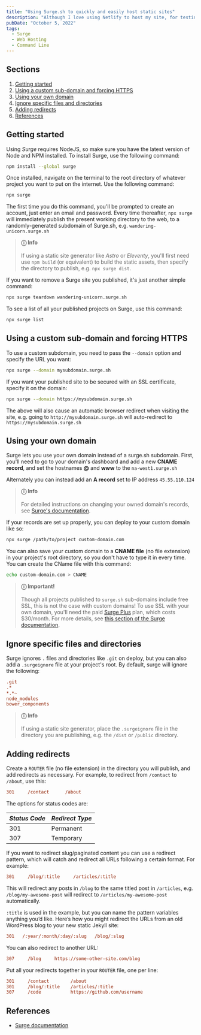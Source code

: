 ```yaml
---
title: "Using Surge.sh to quickly and easily host static sites"
description: "Although I love using Netlify to host my site, for testing out sites and simple apps I have fallen in love with Surge.sh, a ridiculously simple web hosting solution that works entirely from the command line."
pubDate: "October 5, 2022"
tags:
  - Surge
  - Web Hosting
  - Command Line
---
```


## Sections

1. [Getting started](#start)
2. [Using a custom sub-domain and forcing HTTPS](#https)
3. [Using your own domain](#domain)
4. [Ignore specific files and directories](#ignore)
5. [Adding redirects](#redirect)
6. [References](#ref)

<div id='start'/>

## Getting started

Using _Surge_ requires NodeJS, so make sure you have the latest version of Node and NPM installed. To install Surge, use the following command:

```bash
npm install --global surge
```

Once installed, navigate on the terminal to the root directory of whatever project you want to put on the internet. Use the following command:

```bash
npx surge
```

The first time you do this command, you'll be prompted to create an account, just enter an email and password. Every time thereafter, `npx surge` will immediately publish the present working directory to the web, to a randomly-generated subdomain of Surge.sh, e.g. `wandering-unicorn.surge.sh`

> **ⓘ Info**<br><br>If using a static site generator like _Astro_ or _Eleventy_, you'll first need use `npm build` (or equivalent) to build the static assets, then specify the directory to publish, e.g. `npx surge dist`.

If you want to remove a Surge site you published, it's just another simple command:

```bash
npx surge teardown wandering-unicorn.surge.sh
```

To see a list of all your published projects on Surge, use this command:

```bash
npx surge list
```

<div id='https'/>

## Using a custom sub-domain and forcing HTTPS

To use a custom subdomain, you need to pass the `--domain` option and specify the URL you want:

```bash
npx surge --domain mysubdomain.surge.sh
```

If you want your published site to be secured with an SSL certificate, specify it on the domain:

```bash
npx surge --domain https://mysubdomain.surge.sh
```

The above will also cause an automatic browser redirect when visiting the site, e.g. going to `http://mysubdomain.surge.sh` will auto-redirect to `https://mysubdomain.surge.sh`

<div id='domain'/>

## Using your own domain

Surge lets you use your own domain instead of a surge.sh subdomain. First, you'll need to go to your domain's dashboard and add a new **CNAME record**, and set the hostnames **@** and **www** to the `na-west1.surge.sh`

Alternately you can instead add an **A record** set to IP address `45.55.110.124`

> **ⓘ Info**<br><br> For detailed instructions on changing your owned domain's records, see <a href="https://surge.sh/help/adding-a-custom-domain" target="_blank">Surge's documentation</a>.

If your records are set up properly, you can deploy to your custom domain like so:

```bash
npx surge /path/to/project custom-domain.com
```

You can also save your custom domain to a **CNAME file** (no file extension) in your project's root directory, so you don't have to type it in every time. You can create the CName file with this command:

```bash
echo custom-domain.com > CNAME
```

> **ⓘ Important!**<br><br> Though all projects published to `surge.sh` sub-domains include free SSL, this is not the case with custom domains! To use SSL with your own domain, you'll need the paid <a href="https://surge.sh/plus" target="_blank">Surge Plus</a> plan, which costs $30/month. For more details, see <a href="https://surge.sh/help/securing-your-custom-domain-with-ssl" target="_blank">this section of the Surge documentation</a>.

<div id='ignore'/>

## Ignore specific files and directories

Surge ignores `.` files and directories like `.git` on deploy, but you can also add a `.surgeignore` file at your project's root. By default, surge will ignore the following:

```ini
.git
.*
*.*~
node_modules
bower_components
```

> **ⓘ Info**<br><br> If using a static site generator, place the `.surgeignore` file in the directory you are publishing, e.g. the `/dist` or `/public` directory.

<div id='redirects'/>

## Adding redirects

Create a `ROUTER` file (no file extension) in the directory you will publish, and add redirects as necessary. For example, to redirect from `/contact` to `/about`, use this:

```ini
301     /contact      /about
```

The options for status codes are:

| _Status Code_ | _Redirect Type_ |
| ------------- | --------------- |
| 301           | Permanent       |
| 307           | Temporary       |

If you want to redirect slug/paginated content you can use a redirect pattern, which will catch and redirect all URLs following a certain format. For example:

```ini
301     /blog/:title     /articles/:title
```

This will redirect any posts in `/blog` to the same titled post in `/articles`, e.g. `/blog/my-awesome-post` will redirect to `/articles/my-awesome-post` automatically.

`:title` is used in the example, but you can name the pattern variables anything you’d like. Here’s how you might redirect the URLs from an old WordPress blog to your new static Jekyll site:

```ini
301   /:year/:month/:day/:slug   /blog/:slug
```

You can also redirect to another URL:

```ini
307     /blog     https://some-other-site.com/blog
```

Put all your redirects together in your `ROUTER` file, one per line:

```ini
301     /contact        /about
301     /blog/:title    /articles/:title
307     /code           https://github.com/username
```

<div id='ref'/>

## References

- <a href="https://surge.sh/help" target="_blank">Surge documentation</a>
